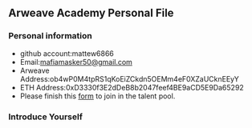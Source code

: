 ## Arweave Academy Personal File

### Personal information

- github account:mattew6866
- Email:mafiamasker50@gmail.com
- Arweave Address:ob4wP0M4tpRS1qKoEiZCkdn5OEMm4eF0XZaUCknEEyY
- ETH Address:0xD3330f3E2dDeB8b2047feef4BE9aCD5E9Da65292
- Please finish this [form](https://docs.google.com/forms/d/e/1FAIpQLSfWA5fIIcBgmRppm3jNz5vmf9Mai_QMVil-2pO4r7YKn_Zhtw/viewform?usp=sf_link) to join in the talent pool.

### Introduce Yourself
